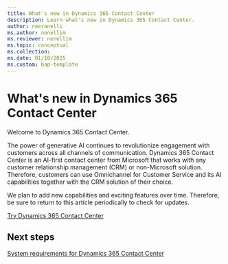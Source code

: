 ```yaml
---
title: What's new in Dynamics 365 Contact Center
description: Learn what's new in Dynamics 365 Contact Center.
author: neeranelli
ms.author: nenellim
ms.reviewer: nenellim
ms.topic: conceptual
ms.collection:
ms.date: 01/10/2025
ms.custom: bap-template
---
```


# What's new in Dynamics 365 Contact Center

Welcome to Dynamics 365 Contact Center.

The power of generative AI continues to revolutionize engagement with customers across all channels of communication. Dynamics 365 Contact Center is an AI-first contact center from Microsoft that works with any customer relationship management (CRM) or non-Microsoft solution. Therefore, customers can use Omnichannel for Customer Service and its AI capabilities together with the CRM solution of their choice.

We plan to add new capabilities and exciting features over time. Therefore, be sure to return to this article periodically to check for updates.

[Try Dynamics 365 Contact Center](https://www.microsoft.com/dynamics-365/products/contact-center)

## Next steps

[System requirements for Dynamics 365 Contact Center](system-requirements-contact-center.md)
